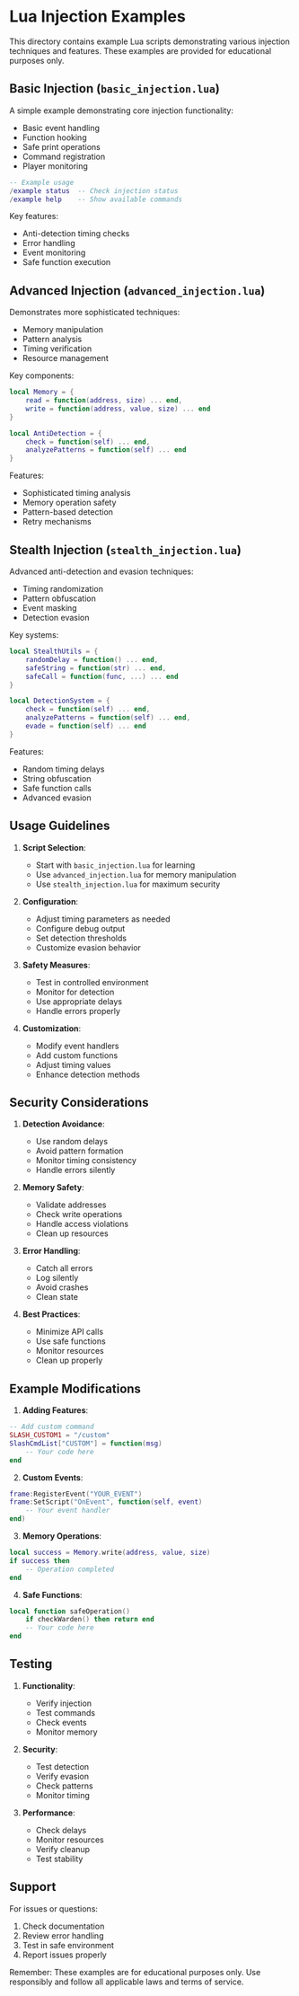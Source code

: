 # Lua Injection Examples

This directory contains example Lua scripts demonstrating various injection techniques and features. These examples are provided for educational purposes only.

## Basic Injection (`basic_injection.lua`)

A simple example demonstrating core injection functionality:
- Basic event handling
- Function hooking
- Safe print operations
- Command registration
- Player monitoring

```lua
-- Example usage
/example status  -- Check injection status
/example help    -- Show available commands
```

Key features:
- Anti-detection timing checks
- Error handling
- Event monitoring
- Safe function execution

## Advanced Injection (`advanced_injection.lua`)

Demonstrates more sophisticated techniques:
- Memory manipulation
- Pattern analysis
- Timing verification
- Resource management

Key components:
```lua
local Memory = {
    read = function(address, size) ... end,
    write = function(address, value, size) ... end
}

local AntiDetection = {
    check = function(self) ... end,
    analyzePatterns = function(self) ... end
}
```

Features:
- Sophisticated timing analysis
- Memory operation safety
- Pattern-based detection
- Retry mechanisms

## Stealth Injection (`stealth_injection.lua`)

Advanced anti-detection and evasion techniques:
- Timing randomization
- Pattern obfuscation
- Event masking
- Detection evasion

Key systems:
```lua
local StealthUtils = {
    randomDelay = function() ... end,
    safeString = function(str) ... end,
    safeCall = function(func, ...) ... end
}

local DetectionSystem = {
    check = function(self) ... end,
    analyzePatterns = function(self) ... end,
    evade = function(self) ... end
}
```

Features:
- Random timing delays
- String obfuscation
- Safe function calls
- Advanced evasion

## Usage Guidelines

1. **Script Selection**:
   - Start with `basic_injection.lua` for learning
   - Use `advanced_injection.lua` for memory manipulation
   - Use `stealth_injection.lua` for maximum security

2. **Configuration**:
   - Adjust timing parameters as needed
   - Configure debug output
   - Set detection thresholds
   - Customize evasion behavior

3. **Safety Measures**:
   - Test in controlled environment
   - Monitor for detection
   - Use appropriate delays
   - Handle errors properly

4. **Customization**:
   - Modify event handlers
   - Add custom functions
   - Adjust timing values
   - Enhance detection methods

## Security Considerations

1. **Detection Avoidance**:
   - Use random delays
   - Avoid pattern formation
   - Monitor timing consistency
   - Handle errors silently

2. **Memory Safety**:
   - Validate addresses
   - Check write operations
   - Handle access violations
   - Clean up resources

3. **Error Handling**:
   - Catch all errors
   - Log silently
   - Avoid crashes
   - Clean state

4. **Best Practices**:
   - Minimize API calls
   - Use safe functions
   - Monitor resources
   - Clean up properly

## Example Modifications

1. **Adding Features**:
```lua
-- Add custom command
SLASH_CUSTOM1 = "/custom"
SlashCmdList["CUSTOM"] = function(msg)
    -- Your code here
end
```

2. **Custom Events**:
```lua
frame:RegisterEvent("YOUR_EVENT")
frame:SetScript("OnEvent", function(self, event)
    -- Your event handler
end)
```

3. **Memory Operations**:
```lua
local success = Memory.write(address, value, size)
if success then
    -- Operation completed
end
```

4. **Safe Functions**:
```lua
local function safeOperation()
    if checkWarden() then return end
    -- Your code here
end
```

## Testing

1. **Functionality**:
   - Verify injection
   - Test commands
   - Check events
   - Monitor memory

2. **Security**:
   - Test detection
   - Verify evasion
   - Check patterns
   - Monitor timing

3. **Performance**:
   - Check delays
   - Monitor resources
   - Verify cleanup
   - Test stability

## Support

For issues or questions:
1. Check documentation
2. Review error handling
3. Test in safe environment
4. Report issues properly

Remember: These examples are for educational purposes only. Use responsibly and follow all applicable laws and terms of service.